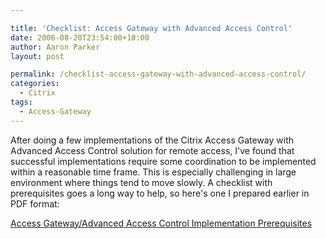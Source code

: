 ```yaml
---

title: 'Checklist: Access Gateway with Advanced Access Control'
date: 2006-08-20T23:54:00+10:00
author: Aaron Parker
layout: post

permalink: /checklist-access-gateway-with-advanced-access-control/
categories:
  - Citrix
tags:
  - Access-Gateway
---
```

After doing a few implementations of the Citrix Access Gateway with Advanced Access Control solution for remote access, I've found that successful implementations require some coordination to be implemented within a reasonable time frame. This is especially challenging in large environment where things tend to move slowly. A checklist with prerequisites goes a long way to help, so here's one I prepared earlier in PDF format:

<a href="http://www.trustedaccess.info/files/folders/cag/entry30.aspx" target="_blank">Access Gateway/Advanced Access Control Implementation Prerequisites</a>